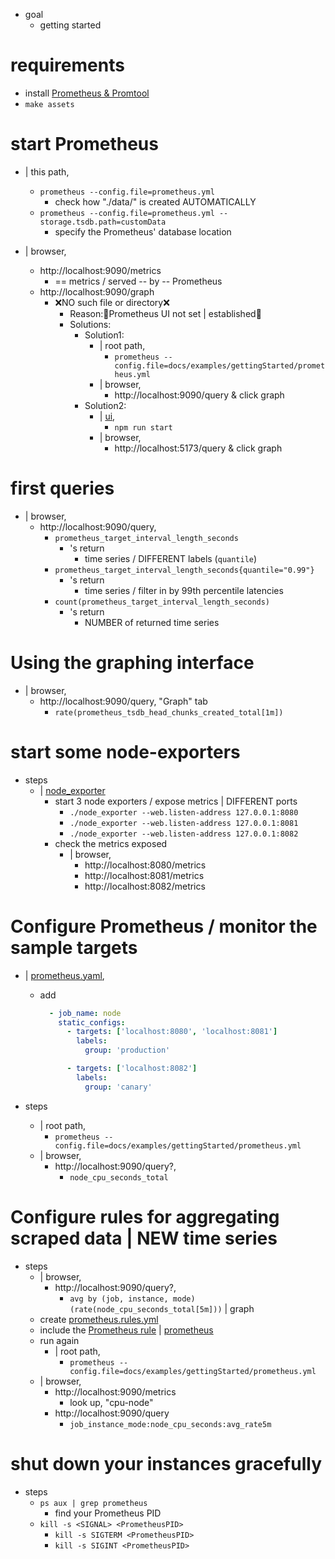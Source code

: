 * goal
  * getting started

# requirements

* install [Prometheus & Promtool](/prometheus/README.md#install)
* `make assets`

# start Prometheus

* | this path,
  * `prometheus --config.file=prometheus.yml`
    * check how "./data/" is created AUTOMATICALLY
  * `prometheus --config.file=prometheus.yml --storage.tsdb.path=customData`
    * specify the Prometheus' database location

* | browser,
  * http://localhost:9090/metrics
    * == metrics / served -- by -- Prometheus
  * http://localhost:9090/graph
    * ❌NO such file or directory❌
      * Reason:🧠Prometheus UI not set | established🧠
      * Solutions:
        * Solution1: 
          * | root path,
            * `prometheus --config.file=docs/examples/gettingStarted/prometheus.yml`
          * | browser,
            * http://localhost:9090/query & click graph
        * Solution2:
          * | [ui](/prometheus/web/ui),
            * `npm run start`
          * | browser,
            * http://localhost:5173/query & click graph

# first queries
* | browser,
  * http://localhost:9090/query,
    * `prometheus_target_interval_length_seconds`
      * 's return
        * time series / DIFFERENT labels (`quantile`)
    * `prometheus_target_interval_length_seconds{quantile="0.99"}`
      * 's return
        * time series / filter in by 99th percentile latencies
    * `count(prometheus_target_interval_length_seconds)`
      * 's return
        * NUMBER of returned time series

# Using the graphing interface
* | browser,
  * http://localhost:9090/query, "Graph" tab
    * `rate(prometheus_tsdb_head_chunks_created_total[1m])`

# start some node-exporters

* steps
  * | [node_exporter](node_exporter-1.9.1.darwin-arm64)
    * start 3 node exporters / expose metrics | DIFFERENT ports 
      * `./node_exporter --web.listen-address 127.0.0.1:8080`
      * `./node_exporter --web.listen-address 127.0.0.1:8081`
      * `./node_exporter --web.listen-address 127.0.0.1:8082`
    * check the metrics exposed
      * | browser,
        * http://localhost:8080/metrics
        * http://localhost:8081/metrics
        * http://localhost:8082/metrics

# Configure Prometheus / monitor the sample targets

* | [prometheus.yaml](prometheus.yml),
  * add

    ```yaml
      - job_name: node
        static_configs:
          - targets: ['localhost:8080', 'localhost:8081']
            labels:
              group: 'production'
    
          - targets: ['localhost:8082']
            labels:
              group: 'canary'
    ```

* steps
  * | root path,
    * `prometheus --config.file=docs/examples/gettingStarted/prometheus.yml`
  * | browser,
    * http://localhost:9090/query?,
      * `node_cpu_seconds_total`

# Configure rules for aggregating scraped data | NEW time series

* steps
  * | browser,
    * http://localhost:9090/query?,
      * `avg by (job, instance, mode) (rate(node_cpu_seconds_total[5m]))` | graph
  * create [prometheus.rules.yml](prometheus.rules.yml)
  * include the [Prometheus rule](prometheus.rules.yml) | [prometheus](prometheus.yml)
  * run again
    * | root path,
      * `prometheus --config.file=docs/examples/gettingStarted/prometheus.yml`
  * | browser,
    * http://localhost:9090/metrics
      * look up, "cpu-node"
    * http://localhost:9090/query
      * `job_instance_mode:node_cpu_seconds:avg_rate5m`
 
# shut down your instances gracefully
* steps
  * `ps aux | grep prometheus`
    * find your Prometheus PID
  * `kill -s <SIGNAL> <PrometheusPID>`
    * `kill -s SIGTERM <PrometheusPID>`
    * `kill -s SIGINT <PrometheusPID>`

